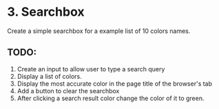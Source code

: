 # 3. Searchbox
Create a simple searchbox for a example list of 10 colors names.

## TODO:
1. Create an input to allow user to type a search query
2. Display a list of colors.
3. Display the most accurate color in the page title of the browser's tab
4. Add a button to clear the searchbox
5. After clicking a search result color change the color of it to green.
